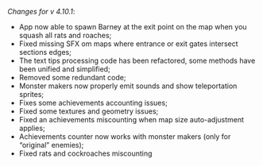_Changes for v 4.10.1_:
- App now able to spawn Barney at the exit point on the map when you squash all rats and roaches;
- Fixed missing SFX om maps where entrance or exit gates intersect sections edges;
- The text tips processing code has been refactored, some methods have been unified and simplified;
- Removed some redundant code;
- Monster makers now properly emit sounds and show teleportation sprites;
- Fixes some achievements accounting issues;
- Fixed some textures and geometry issues;
- Fixed an achievements miscounting when map size auto-adjustment applies;
- Achievements counter now works with monster makers (only for “original” enemies);
- Fixed rats and cockroaches miscounting
